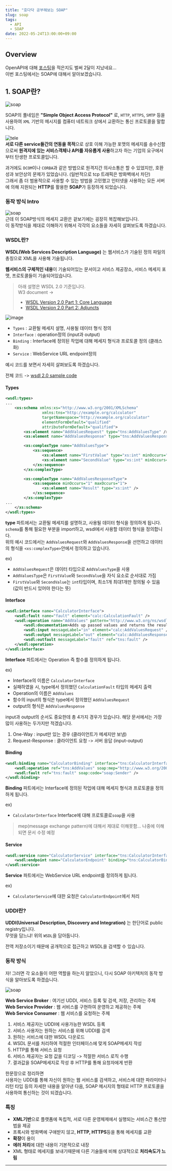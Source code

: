 ```yaml
---
title: "호다닥 공부해보는 SOAP"
slug: soap
tags:
  - API
  - SOAP
date: 2022-05-24T13:00:00+09:00
---
```


## Overview
OpenAPI에 대해 [포스팅](https://gruuuuu.github.io/programming/openapi/)을 적은지도 벌써 2달이 지났네요...   
이번 포스팅에서는 SOAP에 대해서 알아보겠습니다.  

## 1. SOAP란?

![soap](https://user-images.githubusercontent.com/15958325/170813641-dcff1061-b2e9-44f1-8227-30207ae64d55.png)  

SOAP의 풀네임은 **"Simple Object Access Protocol"** 로, `HTTP`, `HTTPS`, `SMTP` 등을 사용하여 `XML` 기반의 메시지를 컴퓨터 네트워크 상에서 교환하는 통신 프로토콜을 말합니다.  

![tele](https://user-images.githubusercontent.com/15958325/170813643-ee74b358-f6cc-4f93-ad05-1eca1bd5e705.png)   
**서로 다른 service들간의 연동을 목적**으로 상호 이해 가능한 포맷의 메세지를 송수신함으로써 **원격지에 있는 서비스객체나 API를 자유롭게 사용**하고자 하는 기업의 요구에서부터 탄생한 프로토콜입니다.

과거에도 `DCOM`이나 `CORBA`과 같은 방법으로 원격지간 의사소통은 할 수 있었지만, 호환성과 보안상의 문제가 있었습니다. (일반적으로 tcp 트래픽은 방화벽에서 차단)  
그래서 좀 더 범용적으로 사용할 수 있는 방법을 고민했고 인터넷을 사용하는 모든 서버에 의해 지원되는 **HTTP**를 활용한 **SOAP**가 등장하게 되었습니다.  

### 동작 방식 Intro
![soap](https://user-images.githubusercontent.com/15958325/170814450-e3806d84-0660-45ed-a4f8-d0449569db08.png)    
근데 이 SOAP방식의 메세지 교환은 겉보기에는 굉장히 복잡해보입니다.  
이 동작방식을 제대로 이해하기 위해서 각각의 요소들을 자세히 살펴보도록 하겠습니다.  

### WSDL란?
**WSDL(Web Services Description Language)** 는 웹서비스가 기술된 정의 파일의 총칭으로 XML을 사용해 기술됩니다.  

**웹서비스의 구체적인 내용**이 기술되어있는 문서이고 서비스 제공장소, 서비스 메세지 포맷, 프로토콜들이 기술되어있습니다.  

>아래 설명은 WSDL 2.0 기준입니다.  
>W3 document ->  
>- [WSDL Version 2.0 Part 1: Core Language](https://www.w3.org/TR/wsdl20/)  
>- [WSDL Version 2.0 Part 2: Adjuncts](https://www.w3.org/TR/wsdl20-adjuncts/)

![image](https://user-images.githubusercontent.com/15958325/170814499-fecdeac6-eab9-4a0d-9b2d-1927c89af89d.png)  

- `Types` : 교환될 메세지 설명, 사용될 데이터 형식 정의
- `Interface` : operation정의 (input과 output)
- `Binding` : Interface에 정의된 작업에 대해 메세지 형식과 프로토콜 정의 (클래스화)
- `Service` : WebService URL endpoint정의 

예시 코드를 보면서 자세히 살펴보도록 하겠습니다.  

전체 코드 -> [wsdl 2.0 sample code](https://raw.githubusercontent.com/GRuuuuu/temprepo/main/Files/hololy/220524-soap-rest/wsdl-2-sample.xml)  

#### Types
~~~xml 
<wsdl:types>
...
    <xs:schema xmlns:xs="http://www.w3.org/2001/XMLSchema"
                xmlns:tns="http://example.org/calculator"
                targetNamespace="http://example.org/calculator"
                elementFormDefault="qualified"
                attributeFormDefault="qualified">
        <xs:element name="AddValuesRequest" type="tns:AddValuesType" />
        <xs:element name="AddValuesResponse" type="tns:AddValuesResponseType" />

        <xs:complexType name="AddValuesType">
            <xs:sequence>
                <xs:element name="FirstValue" type="xs:int" minOccurs="1" maxOccurs="1" />
                <xs:element name="SecondValue" type="xs:int" minOccurs="1" maxOccurs="1" />
            </xs:sequence>
        </xs:complexType>

        <xs:complexType name="AddValuesResponseType">
            <xs:sequence minOccurs="1" maxOccurs="1">
                <xs:element name="Result" type="xs:int" />
            </xs:sequence>
        </xs:complexType>
...
    </xs:schema>
</wsdl:types>
~~~
**type** 파트에서는 교환될 메세지를 설명하고, 사용될 데이터 형식을 정의하게 됩니다.  
`schema`를 통해 필요한 부분을 import하고, wsdl에서 사용할 데이터 형식을 정의합니다.  
위의 예시 코드에서는 `AddValuesRequest`와 `AddValuesResponse`을 선언하고 데이터의 형식을 `<xs:complexType>`안에서 정의하고 있습니다.  

ex)   
- `AddValuesRequest`은 데이터 타입으로 `AddValuesType`을 사용  
- `AddValuesType`은 `FirstValue`와 `SecondValue`을 자식 요소로 순서대로 가짐
- `FirstValue`와 `SecondValue`는 `int`타입이며, 최소1개 최대1개만 정의될 수 있음 (값이 반드시 있어야 한다는 뜻)  


#### Interface
~~~xml
<wsdl:interface name="CalculatorInterface">
    <wsdl:fault name="fault" element="calc:CalculationFault" />
    <wsdl:operation name="AddValues" pattern="http://www.w3.org/ns/wsdl/in-out" style="http://www.w3.org/ns/wsdl/style/iri" wsdl:safe="true">
        <wsdl:documentation>Adds up passed values and returns the result</wsdl:documentation>
        <wsdl:input messageLabel="in" element="calc:AddValuesRequest" />
        <wsdl:output messageLabel="out" element="calc:AddValuesResponse" />
        <wsdl:outfault messageLabel="fault" ref="tns:fault" />
    </wsdl:operation>
</wsdl:interface>
~~~
**Interface** 파트에서는 Operation 즉 함수를 정의하게 됩니다.   

ex)  
- Interface의 이름은 `CalculatorInterface`
- 실패하였을 시, type에서 정의했던 `CalculationFault` 타입의 메세지 출력
- Operation의 이름은 `AddValues`  
- 함수의 input의 형식은 type에서 정의했던 `AddValuesRequest`
- output의 형식은 `AddValuesResponse`  

input과 output의 순서도 중요한데 총 4가지 경우가 있습니다. 해당 문서에서는 가장 많이 사용하는 두가지만 적겠습니다.  
1. One-Way : input만 있는 경우 (클라이언트가 메세지만 보냄)
2. Request-Response : 클라이언트 요청 -> 서버 응답 (input-output)  

#### Binding
~~~xml
<wsdl:binding name="CalculatorBinding" interface="tns:CalculatorInterface" type="http://www.w3.org/ns/wsdl/soap" soap:protocol="http://www.w3.org/2003/05/soap/bindings/HTTP/">
    <wsdl:operation ref="tns:AddValues" soap:mep="http://www.w3.org/2003/05/soap/mep/soap-response" />
    <wsdl:fault ref="tns:fault" soap:code="soap:Sender" />
</wsdl:binding>
~~~
**Binding** 파트에서는 Interface에 정의된 작업에 대해 메세지 형식과 프로토콜을 정의하게 됩니다.  


ex)  
- `CalculatorInterface` Interface에 대해 프로토콜로`soap`을 사용  

> mep(message exchange pattern)에 대해서 제대로 이해못함... 나중에 이해되면 문서 수정 예정

#### Service
~~~xml
<wsdl:service name="CalculatorService" interface="tns:CalculatorInterface">
    <wsdl:endpoint name="CalculatorEndpoint" binding="tns:CalculatorBinding" address="http://localhost:8080/services/calculator" />
</wsdl:service>
~~~
**Service** 파트에서는 WebService URL endpoint를 정의하게 됩니다.  

ex)  
- `CalculatorService`에 대한 요청은 `CalculatorEndpoint`에서 처리

### UDDI란?
**UDDI(Universal Description, Discovery and Integration)** 는 한단어로 public registry입니다.  
무엇을 담느냐! 위의 `WSDL`을 담아둡니다.  

전역 저장소이기 때문에 공개적으로 접근하고 WSDL을 검색할 수 있습니다.  

### 동작 방식 

자! 그러면 각 요소들이 어떤 역할을 하는지 알았으니, 다시 SOAP 아키텍처의 동작 방식을 알아보도록 하겠습니다.  

![soap](https://user-images.githubusercontent.com/15958325/170814450-e3806d84-0660-45ed-a4f8-d0449569db08.png)  

**Web Service Broker** : 여기선 UDDI, 서비스 등록 및 검색, 저장, 관리하는 주체  
**Web Service Provider** : 웹 서비스를 구현하여 운영하고 제공하는 주체  
**Web Service Consumer** : 웹 서비스를 요청하는 주체  

1. 서비스 제공자는 UDDI에 사용가능한 WSDL 등록
2. 서비스 사용자는 원하는 서비스를 위해 UDDI를 검색
3. 원하는 서비스에 대한 WSDL 다운로드
4. WSDL 문서를 처리하여 적절한 인터페이스에 맞게 SOAP메세지 작성
5. HTTP를 통해 서비스 요청
6. 서비스 제공자는 요청 값을 디코딩 -> 적절한 서비스 로직 수행
7. 결과값을 SOAP메세지로 작성 후 HTTP를 통해 요청자에게 반환

한문장으로 정리하면  
사용자는 UDDI를 통해 자신이 원하는 웹 서비스를 검색하고, 서비스에 대한 파라미터나 리턴 타입 등의 자세한 내용을 알아낸 다음, SOAP 메시지의 형태로 HTTP 프로토콜을 사용하여 통신하는 것이 되겠습니다.  


### 특징
- **XML기반**으로 플랫폼에 독립적, 서로 다른 운영체제에서 실행되는 서비스간 통신방법을 제공
- 프록시와 방화벽에 구애받지 않고, **HTTP, HTTPS**등을 통해 메세지를 교환
- **확장**이 용이
- **에러 처리**에 대한 내용이 기본적으로 내장
- XML 형태로 메세지를 보내기때문에 다른 기술들에 비해 상대적으로 **처리속도가 느림**

----